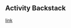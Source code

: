 ## Activity Backstack
[link](https://developer.android.com/guide/components/activities/tasks-and-back-stack)
